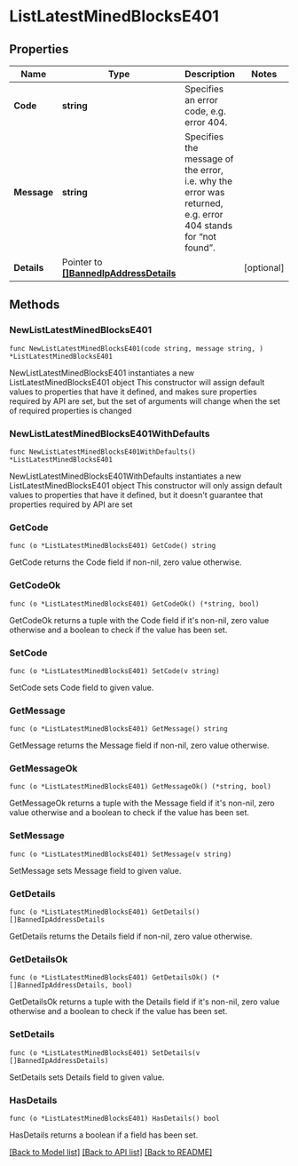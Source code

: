 # ListLatestMinedBlocksE401

## Properties

Name | Type | Description | Notes
------------ | ------------- | ------------- | -------------
**Code** | **string** | Specifies an error code, e.g. error 404. | 
**Message** | **string** | Specifies the message of the error, i.e. why the error was returned, e.g. error 404 stands for “not found”. | 
**Details** | Pointer to [**[]BannedIpAddressDetails**](BannedIpAddressDetails.md) |  | [optional] 

## Methods

### NewListLatestMinedBlocksE401

`func NewListLatestMinedBlocksE401(code string, message string, ) *ListLatestMinedBlocksE401`

NewListLatestMinedBlocksE401 instantiates a new ListLatestMinedBlocksE401 object
This constructor will assign default values to properties that have it defined,
and makes sure properties required by API are set, but the set of arguments
will change when the set of required properties is changed

### NewListLatestMinedBlocksE401WithDefaults

`func NewListLatestMinedBlocksE401WithDefaults() *ListLatestMinedBlocksE401`

NewListLatestMinedBlocksE401WithDefaults instantiates a new ListLatestMinedBlocksE401 object
This constructor will only assign default values to properties that have it defined,
but it doesn't guarantee that properties required by API are set

### GetCode

`func (o *ListLatestMinedBlocksE401) GetCode() string`

GetCode returns the Code field if non-nil, zero value otherwise.

### GetCodeOk

`func (o *ListLatestMinedBlocksE401) GetCodeOk() (*string, bool)`

GetCodeOk returns a tuple with the Code field if it's non-nil, zero value otherwise
and a boolean to check if the value has been set.

### SetCode

`func (o *ListLatestMinedBlocksE401) SetCode(v string)`

SetCode sets Code field to given value.


### GetMessage

`func (o *ListLatestMinedBlocksE401) GetMessage() string`

GetMessage returns the Message field if non-nil, zero value otherwise.

### GetMessageOk

`func (o *ListLatestMinedBlocksE401) GetMessageOk() (*string, bool)`

GetMessageOk returns a tuple with the Message field if it's non-nil, zero value otherwise
and a boolean to check if the value has been set.

### SetMessage

`func (o *ListLatestMinedBlocksE401) SetMessage(v string)`

SetMessage sets Message field to given value.


### GetDetails

`func (o *ListLatestMinedBlocksE401) GetDetails() []BannedIpAddressDetails`

GetDetails returns the Details field if non-nil, zero value otherwise.

### GetDetailsOk

`func (o *ListLatestMinedBlocksE401) GetDetailsOk() (*[]BannedIpAddressDetails, bool)`

GetDetailsOk returns a tuple with the Details field if it's non-nil, zero value otherwise
and a boolean to check if the value has been set.

### SetDetails

`func (o *ListLatestMinedBlocksE401) SetDetails(v []BannedIpAddressDetails)`

SetDetails sets Details field to given value.

### HasDetails

`func (o *ListLatestMinedBlocksE401) HasDetails() bool`

HasDetails returns a boolean if a field has been set.


[[Back to Model list]](../README.md#documentation-for-models) [[Back to API list]](../README.md#documentation-for-api-endpoints) [[Back to README]](../README.md)


